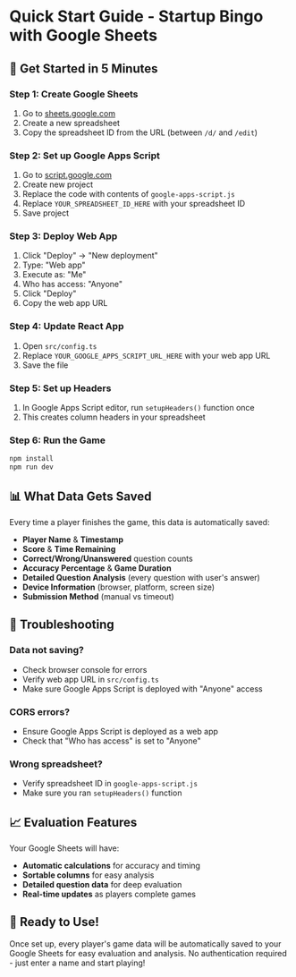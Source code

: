 # Quick Start Guide - Startup Bingo with Google Sheets

## 🚀 Get Started in 5 Minutes

### Step 1: Create Google Sheets
1. Go to [sheets.google.com](https://sheets.google.com)
2. Create a new spreadsheet
3. Copy the spreadsheet ID from the URL (between `/d/` and `/edit`)

### Step 2: Set up Google Apps Script
1. Go to [script.google.com](https://script.google.com)
2. Create new project
3. Replace the code with contents of `google-apps-script.js`
4. Replace `YOUR_SPREADSHEET_ID_HERE` with your spreadsheet ID
5. Save project

### Step 3: Deploy Web App
1. Click "Deploy" → "New deployment"
2. Type: "Web app"
3. Execute as: "Me"
4. Who has access: "Anyone"
5. Click "Deploy"
6. Copy the web app URL

### Step 4: Update React App
1. Open `src/config.ts`
2. Replace `YOUR_GOOGLE_APPS_SCRIPT_URL_HERE` with your web app URL
3. Save the file

### Step 5: Set up Headers
1. In Google Apps Script editor, run `setupHeaders()` function once
2. This creates column headers in your spreadsheet

### Step 6: Run the Game
```bash
npm install
npm run dev
```

## 📊 What Data Gets Saved

Every time a player finishes the game, this data is automatically saved:

- **Player Name** & **Timestamp**
- **Score** & **Time Remaining**
- **Correct/Wrong/Unanswered** question counts
- **Accuracy Percentage** & **Game Duration**
- **Detailed Question Analysis** (every question with user's answer)
- **Device Information** (browser, platform, screen size)
- **Submission Method** (manual vs timeout)

## 🔧 Troubleshooting

### Data not saving?
- Check browser console for errors
- Verify web app URL in `src/config.ts`
- Make sure Google Apps Script is deployed with "Anyone" access

### CORS errors?
- Ensure Google Apps Script is deployed as a web app
- Check that "Who has access" is set to "Anyone"

### Wrong spreadsheet?
- Verify spreadsheet ID in `google-apps-script.js`
- Make sure you ran `setupHeaders()` function

## 📈 Evaluation Features

Your Google Sheets will have:
- **Automatic calculations** for accuracy and timing
- **Sortable columns** for easy analysis
- **Detailed question data** for deep evaluation
- **Real-time updates** as players complete games

## 🎯 Ready to Use!

Once set up, every player's game data will be automatically saved to your Google Sheets for easy evaluation and analysis. No authentication required - just enter a name and start playing!
